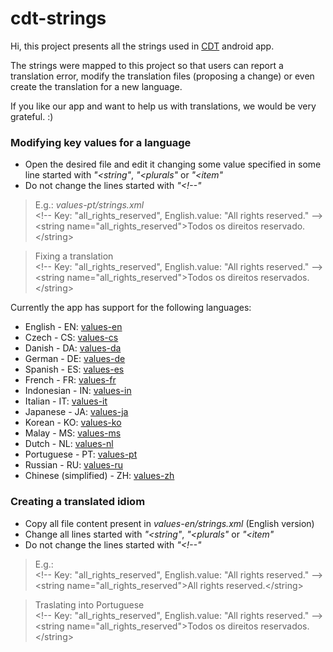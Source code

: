 # cdt-strings

Hi, this project presents all the strings used in [CDT](https://play.google.com/store/apps/details?id=tech.tcsolution.cdt) android app.

The strings were mapped to this project so that users can report a translation error, modify the translation files (proposing a change) or even create the translation for a new language.

If you like our app and want to help us with translations, we would be very grateful. :)

### Modifying key values for a language

* Open the desired file and edit it changing some value specified in some line started with _"<string"_, _"<plurals"_ or _"<item"_
* Do not change the lines started with _"&lt;!--"_

> E.g.: *values-pt/strings.xml*  
> &lt;!-- Key: "all_rights_reserved", English.value: "All rights reserved." --&gt;   
> &lt;string name="all_rights_reserved"&gt;Todos os direitos reservado.&lt;/string&gt;  

> Fixing a translation   
> &lt;!-- Key: "all_rights_reserved", English.value: "All rights reserved." --&gt;   
> &lt;string name="all_rights_reserved"&gt;Todos os direitos reservados.&lt;/string&gt; 

Currently the app has support for the following languages:  

* English - EN: [values-en](./values-en/strings.xml)
* Czech - CS: [values-cs](./values-cs/strings.xml)
* Danish - DA: [values-da](./values-da/strings.xml)
* German - DE: [values-de](./values-de/strings.xml)
* Spanish - ES: [values-es](./values-es/strings.xml)
* French - FR: [values-fr](./values-fr/strings.xml)
* Indonesian - IN: [values-in](./values-in/strings.xml)
* Italian - IT: [values-it](./values-it/strings.xml)
* Japanese - JA: [values-ja](./values-ja/strings.xml)
* Korean - KO: [values-ko](./values-ko/strings.xml)
* Malay - MS: [values-ms](./values-ms/strings.xml)
* Dutch - NL: [values-nl](./values-nl/strings.xml)
* Portuguese - PT: [values-pt](./values-pt/strings.xml)
* Russian - RU: [values-ru](./values-ru/strings.xml)
* Chinese (simplified) - ZH: [values-zh](./values-zh/strings.xml)

### Creating a translated idiom

* Copy all file content present in *values-en/strings.xml* (English version)
* Change all lines started with _"<string"_, _"<plurals"_ or _"<item"_
* Do not change the lines started with _"&lt;!--"_

> E.g.:  
> &lt;!-- Key: "all_rights_reserved", English.value: "All rights reserved." --&gt;   
> &lt;string name="all_rights_reserved"&gt;All rights reserved.&lt;/string&gt;  

> Traslating into Portuguese  
> &lt;!-- Key: "all_rights_reserved", English.value: "All rights reserved." --&gt;   
> &lt;string name="all_rights_reserved"&gt;Todos os direitos reservados.&lt;/string&gt;  


